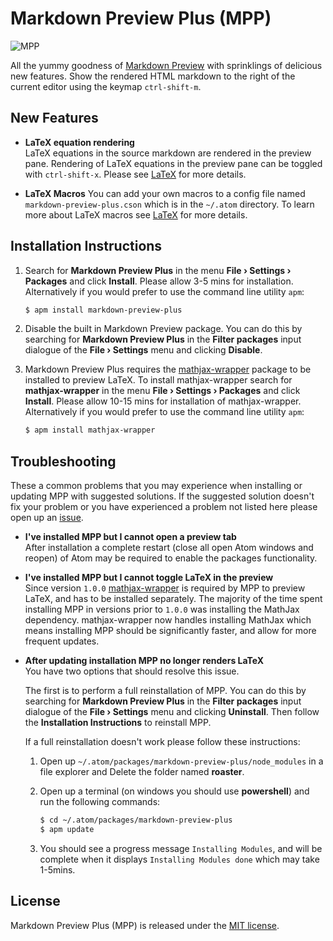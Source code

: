 # Markdown Preview Plus (MPP)

![MPP](https://raw.githubusercontent.com/Galadirith/markdown-preview-plus/master/imgs/mpp-full-res-invert.png)

All the yummy goodness of
[Markdown Preview](https://github.com/atom/markdown-preview) with sprinklings of
delicious new features. Show the rendered HTML markdown to the right of the
current editor using the keymap `ctrl-shift-m`.

## New Features

- **LaTeX equation rendering**  
  LaTeX equations in the source markdown are rendered in the preview pane.
  Rendering of LaTeX equations in the preview pane can be toggled with
  `ctrl-shift-x`. Please see [LaTeX](LATEX.md) for more details.

- **LaTeX Macros**
  You can add your own macros to a config file named `markdown-preview-plus.cson`
  which is in the `~/.atom` directory. To learn more about LaTeX macros see
  [LaTeX](LATEX.md) for more details.

## Installation Instructions

1.  Search for **Markdown Preview Plus** in the menu **File &rsaquo; Settings
    &rsaquo; Packages** and click **Install**. Please allow 3-5 mins for
    installation. Alternatively if you would prefer to use the command line
    utility `apm`:

    ````bash
    $ apm install markdown-preview-plus
    ````

2.  Disable the built in Markdown Preview package. You can do this by searching
    for **Markdown Preview Plus** in the **Filter packages** input dialogue of
    the **File &rsaquo; Settings** menu and clicking **Disable**.

3.  Markdown Preview Plus requires the
    [mathjax-wrapper](https://github.com/Galadirith/mathjax-wrapper) package to
    be installed to preview LaTeX. To install mathjax-wrapper search for
    **mathjax-wrapper** in the menu **File &rsaquo; Settings &rsaquo; Packages**
    and click **Install**. Please allow 10-15 mins for installation of
    mathjax-wrapper. Alternatively if you would prefer to use the command line
    utility `apm`:

    ````bash
    $ apm install mathjax-wrapper
    ````

## Troubleshooting

These a common problems that you may experience when installing or updating MPP
with suggested solutions. If the suggested solution doesn't fix your problem or
you have experienced a problem not listed here please open up an
[issue](https://github.com/Galadirith/markdown-preview-plus/issues/new).

- **I've installed MPP but I cannot open a preview tab**  
  After installation a complete restart (close all open Atom windows and reopen)
  of Atom may be required to enable the packages functionality.

- **I've installed MPP but I cannot toggle LaTeX in the preview**  
  Since version `1.0.0`
  [mathjax-wrapper](https://github.com/Galadirith/mathjax-wrapper) is required
  by MPP to preview LaTeX, and has to be installed separately.  The majority
  of the time spent installing MPP in versions prior to `1.0.0` was installing
  the MathJax dependency. mathjax-wrapper now handles installing MathJax which
  means installing MPP should be significantly faster, and allow for more
  frequent updates.

- **After updating installation MPP no longer renders LaTeX**  
  You have two options that should resolve this issue.

  The first is to perform a full reinstallation of MPP. You can do this by
  searching for **Markdown Preview Plus** in the **Filter packages** input
  dialogue of the **File &rsaquo; Settings** menu and clicking **Uninstall**.
  Then follow the **Installation Instructions** to reinstall MPP.

  If a full reinstallation doesn't work please follow these instructions:

  1.  Open up `~/.atom/packages/markdown-preview-plus/node_modules` in a file
      explorer and Delete the folder named **roaster**.

  2.  Open up a terminal (on windows you should use **powershell**) and run the
      following commands:

      ````bash
      $ cd ~/.atom/packages/markdown-preview-plus
      $ apm update
      ````
  3.  You should see a progress message `Installing Modules`, and will be
      complete when it displays `Installing Modules done` which may take
      1-5mins.

## License

Markdown Preview Plus (MPP) is released under the [MIT license](LICENSE.md).
